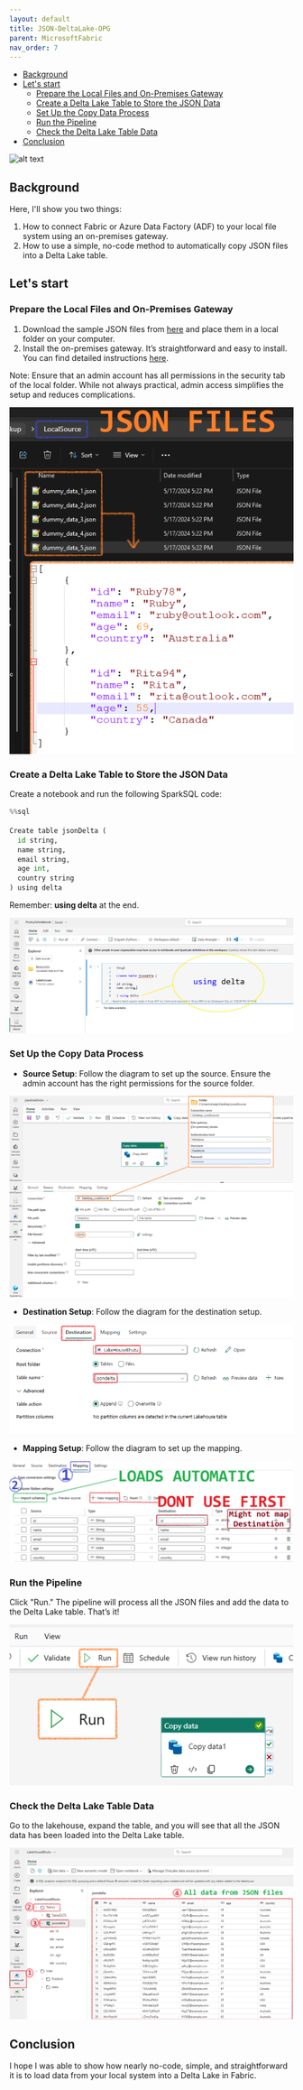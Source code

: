 ```yaml
---
layout: default
title: JSON-DeltaLake-OPG
parent: MicrosoftFabric
nav_order: 7
---
```

- [Background](#background)
- [Let's start](#lets-start)
  - [Prepare the Local Files and On-Premises Gateway](#prepare-the-local-files-and-on-premises-gateway)
  - [Create a Delta Lake Table to Store the JSON Data](#create-a-delta-lake-table-to-store-the-json-data)
  - [Set Up the Copy Data Process](#set-up-the-copy-data-process)
  - [Run the Pipeline](#run-the-pipeline)
  - [Check the Delta Lake Table Data](#check-the-delta-lake-table-data)
- [Conclusion](#conclusion)


![alt text](image-40.png)


## Background

Here, I'll show you two things:

1. How to connect Fabric or Azure Data Factory (ADF) to your local file system using an on-premises gateway.
2. How to use a simple, no-code method to automatically copy JSON files into a Delta Lake table.

## Let's start

### Prepare the Local Files and On-Premises Gateway

1. Download the sample JSON files from [here](SampleJsonFiles.zip) and place them in a local folder on your computer.
2. Install the on-premises gateway. It’s straightforward and easy to install. You can find detailed instructions [here](../PowerPlatform/OnPremiseGateway.md).

Note: Ensure that an admin account has all permissions in the security tab of the local folder. While not always practical, admin access simplifies the setup and reduces complications.

![alt text](image-36.png)

### Create a Delta Lake Table to Store the JSON Data

Create a notebook and run the following SparkSQL code:

```python
%%sql

Create table jsonDelta (
  id string,
  name string,
  email string,
  age int,
  country string
) using delta
```

Remember: **using delta** at the end.

![alt text](image-33.png)

### Set Up the Copy Data Process

- **Source Setup**: Follow the diagram to set up the source. Ensure the admin account has the right permissions for the source folder.

![alt text](image-34.png)

- **Destination Setup**: Follow the diagram for the destination setup.

![alt text](image-35.png)

- **Mapping Setup**: Follow the diagram to set up the mapping.

![alt text](image-37.png)

### Run the Pipeline

Click "Run." The pipeline will process all the JSON files and add the data to the Delta Lake table. That’s it!

![alt text](image-38.png)

### Check the Delta Lake Table Data

Go to the lakehouse, expand the table, and you will see that all the JSON data has been loaded into the Delta Lake table.

![alt text](image-39.png)

## Conclusion

I hope I was able to show how nearly no-code, simple, and straightforward it is to load data from your local system into a Delta Lake in Fabric.